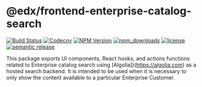 @edx/frontend-enterprise-catalog-search
==============

[![Build Status](https://github.com/edx/frontend-enterprise/actions/workflows/release.yml/badge.svg)](https://travis-ci.com/edx/frontend-enterprise)
[![Codecov](https://img.shields.io/codecov/c/github/edx/frontend-enterprise)](https://codecov.io/gh/edx/frontend-enterprise)
[![NPM Version](https://img.shields.io/npm/v/@edx/frontend-enterprise-catalog-search.svg)](https://www.npmjs.com/package/@edx/frontend-enterprise-catalog-search)
[![npm_downloads](https://img.shields.io/npm/dt/@edx/frontend-enterprise-catalog-search.svg)](https://www.npmjs.com/package/@edx/frontend-enterprise-catalog-search)
[![license](https://img.shields.io/npm/l/@edx/frontend-enterprise-catalog-search.svg)](https://www.npmjs.com/package/@edx/frontend-enterprise-catalog-search)
[![semantic release](https://img.shields.io/badge/%20%20%F0%9F%93%A6%F0%9F%9A%80-semantic--release-e10079.svg)](https://github.com/semantic-release/semantic-release)

This package exports UI components, React hooks, and actions functions related to Enterprise catalog search using [Algolia])(https://algolia.com) as a hosted search backend. It is intended to be used when it is necessary to only show the content available to a particular Enterprise Customer.
